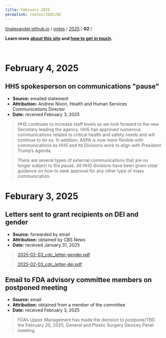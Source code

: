```yaml
---
title: February 2025
permalink: /notes/2025/02
---
```


[tinalexander.github.io](https://tinalexander.github.io/) / [notes](https://tinalexander.github.io/notes/) / [2025](https://tinalexander.github.io/notes/2025/) / **02** /

**Learn more [about this site](https://tinalexander.github.io/notes/) and [how to get in touch](https://github.com/tinalexander#about-me).** 

<br>

# February 4, 2025

## HHS spokesperson on communications "pause"

- **Source:** emailed statement
- **Attribution:** Andrew Nixon, Health and Human Services Communications Director
- **Date:** received February 3, 2025

> HHS continues to increase staff levels as we look forward to the new Secretary leading the agency. HHS has approved numerous communications related to critical health and safety needs and will continue to do so. In addition, ASPA is now more flexible with communications as HHS and its Divisions work to align with President Trump’s agenda.    
> 
> There are several types of external communications that are no longer subject to the pause. All HHS divisions have been given clear guidance on how to seek approval for any other type of mass communication. 

# Feburary 3, 2025

## Letters sent to grant recipients on DEI and gender

- **Source:** forwarded by email
- **Attribution:** obtained by CBS News
- **Date:** received January 31, 2025

> [2025-02-03_cdc_letter-gender.pdf](https://tinalexander.github.io/notes/attachments/2025-02-03_cdc_letter-gender.pdf)
> 
> [2025-02-03_cdc_letter-dei.pdf](https://tinalexander.github.io/notes/attachments/2025-02-03_cdc_letter-dei.pdf)

## Email to FDA advisory committee members on postponed meeting

- **Source:** email
- **Attribution:** obtained from a member of the committee
- **Date:** received February 3, 2025

> FDA’s Upper Management has made the decision to postpone/TBD the February 20, 2025, General and Plastic Surgery Devices Panel meeting.
